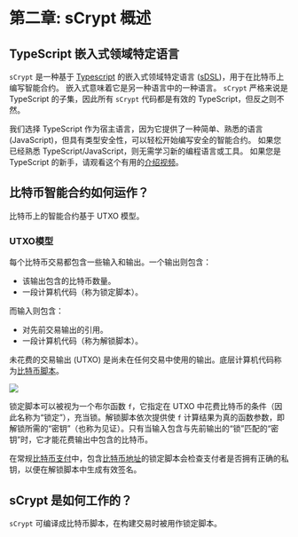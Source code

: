 # 第二章: sCrypt 概述

## TypeScript 嵌入式领域特定语言

`sCrypt` 是一种基于 [Typescript](https://www.typescriptlang.org/) 的嵌入式领域特定语言 ([sDSL](https://en.wikipedia.org/wiki/Domain-specific_language#External_and_Embedded_Domain_Specific_Languages))，用于在比特币上编写智能合约。 嵌入式意味着它是另一种语言中的一种语言。 `sCrypt` 严格来说是 TypeScript 的子集，因此所有 `sCrypt` 代码都是有效的 TypeScript，但反之则不然。

我们选择 TypeScript 作为宿主语言，因为它提供了一种简单、熟悉的语言 (JavaScript)，但具有类型安全性，可以轻松开始编写安全的智能合约。 如果您已经熟悉 TypeScript/JavaScript，则无需学习新的编程语言或工具。 如果您是 TypeScript 的新手，请观看这个有用的[介绍视频](https://www.youtube.com/watch?v=ahCwqrYpIuM)。


## 比特币智能合约如何运作？

比特币上的智能合约基于 UTXO 模型。

### UTXO模型

每个比特币交易都包含一些输入和输出。一个输出则包含：

- 该输出包含的比特币数量。
- 一段计算机代码（称为锁定脚本）。

而输入则包含：

- 对先前交易输出的引用。
- 一段计算机代码（称为解锁脚本）。


未花费的交易输出 (UTXO) 是尚未在任何交易中使用的输出。底层计算机代码称为[比特币脚本](https://wiki.bitcoinsv.io/index.php/Script)。

![](https://scrypt.io/scrypt-ts/assets/images/utxo-a4cf31c29158072cdfbfae3366522ba5.jpg)


锁定脚本可以被视为一个布尔函数 `f`，它指定在 UTXO 中花费比特币的条件（因此名称为“锁定”），充当锁。解锁脚本依次提供使 `f` 计算结果为真的函数参数，即解锁所需的“密钥”（也称为见证）。只有当输入包含与先前输出的“锁”匹配的“密钥”时，它才能花费输出中包含的比特币。


在常规[比特币支付](https://wiki.bitcoinsv.io/index.php/Bitcoin_Transactions#Pay_to_Public_Key_Hash_.28P2PKH.29)中，包含[比特币地址](https://wiki.bitcoinsv.io/index.php/Bitcoin_address)的锁定脚本会检查支付者是否拥有正确的私钥，以便在解锁脚本中生成有效签名。

## sCrypt 是如何工作的？

`sCrypt` 可编译成比特币脚本，在构建交易时被用作锁定脚本。
